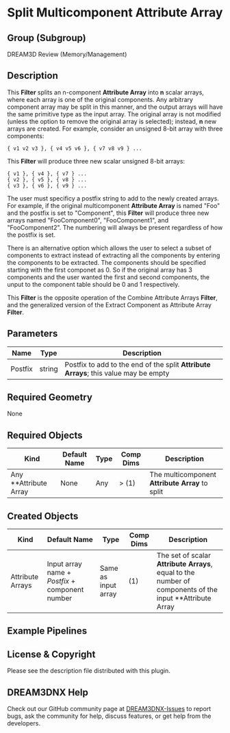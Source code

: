 # Split Multicomponent Attribute Array

## Group (Subgroup)

DREAM3D Review (Memory/Management)

## Description

This **Filter** splits an n-component **Attribute Array** into **n** scalar arrays, where each array is one of the original components.  Any arbitrary component array may be split in this manner, and the output arrays will have the same primitive type as the input array.  The original array is not modified (unless the option to remove the original array is selected); instead, **n** new arrays are created.  For example, consider an unsigned 8-bit array with three components:

    { v1 v2 v3 }, { v4 v5 v6 }, { v7 v8 v9 } ...
  
This **Filter** will produce three new scalar unsigned 8-bit arrays:

    { v1 }, { v4 }, { v7 } ...
    { v2 }, { v5 }, { v8 } ...
    { v3 }, { v6 }, { v9 } ...

The user must specificy a postfix string to add to the newly created arrays. For example, if the original multicomponent **Attribute Array** is named "Foo" and the postfix is set to "Component", this **Filter** will produce three new arrays named "FooComponent0", "FooComponent1", and "FooComponent2".  The numbering will always be present regardless of how the postfix is set.  

There is an alternative option which allows the user to select a subset of components to extract instead of extracting all the components by entering the components to be extracted.  The components should be specified starting with the first componet as 0.  So if the original array has 3 components and the user wanted the first and second components, the unput to the component table should be 0 and 1 respectively.

This **Filter** is the opposite operation of the Combine Attribute Arrays **Filter**, and the generalized version of the Extract Component as Attribute Array **Filter**.

## Parameters

| Name | Type | Description |
|------------|------| --------------------------------- |
| Postfix | string | Postfix to add to the end of the split **Attribute Arrays**; this value may be empty |

## Required Geometry #

None

## Required Objects

| Kind                      | Default Name | Type     | Comp Dims | Description                                 |
|---------------------------|--------------|----------|--------|---------------------------------------------|
| Any **Attribute Array | None | Any | > (1) | The multicomponent **Attribute Array** to split |

## Created Objects

| Kind                      | Default Name | Type     | Comp Dims | Description                                 |
|---------------------------|--------------|----------|--------|---------------------------------------------|
| Attribute Arrays | Input array name + *Postfix* + component number | Same as input array | (1)| The set of scalar **Attribute Arrays**, equal to the number of components of the input **Attribute Array |

## Example Pipelines

## License & Copyright

Please see the description file distributed with this plugin.

## DREAM3DNX Help

Check out our GitHub community page at [DREAM3DNX-Issues](https://github.com/BlueQuartzSoftware/DREAM3DNX-Issues) to report bugs, ask the community for help, discuss features, or get help from the developers.

